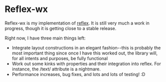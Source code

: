 # Reflex-wx

Reflex-wx is my implementation of [reflex](https://github.com/ryantrinkle/reflex). It is still very much a work in progress, though it is getting close to a stable release. 

Right now, I have three main things left:
* Integrate layout constructions in an elegant fashion--this is probably the most important thing since once I have this worked out, the library will, for all intents and purposes, be fully functional
* Work out some kinks with properties and their integration into reflex. For instance, the /text/ attribute is a nightmare.
* Performance increases, bug fixes, and lots and lots of testing! :D
